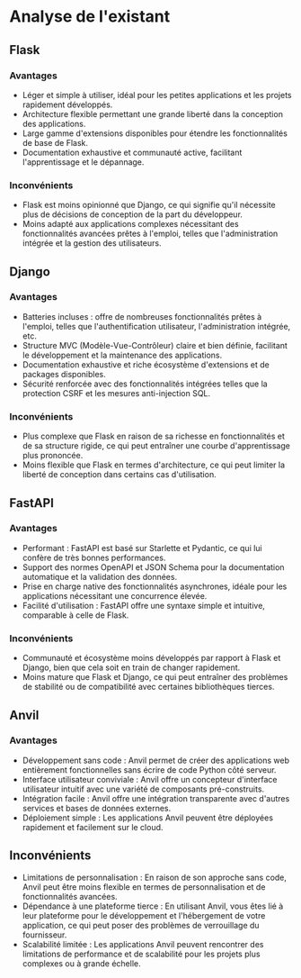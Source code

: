 # Analyse de l'existant

## Flask

### Avantages

- Léger et simple à utiliser, idéal pour les petites applications et les projets rapidement développés.
- Architecture flexible permettant une grande liberté dans la conception des applications.
- Large gamme d'extensions disponibles pour étendre les fonctionnalités de base de Flask.
- Documentation exhaustive et communauté active, facilitant l'apprentissage et le dépannage.

### Inconvénients

- Flask est moins opinionné que Django, ce qui signifie qu'il nécessite plus de décisions de conception de la part du développeur.
- Moins adapté aux applications complexes nécessitant des fonctionnalités avancées prêtes à l'emploi, telles que l'administration intégrée et la gestion des utilisateurs.

## Django

### Avantages

- Batteries incluses : offre de nombreuses fonctionnalités prêtes à l'emploi, telles que l'authentification utilisateur, l'administration intégrée, etc.
- Structure MVC (Modèle-Vue-Contrôleur) claire et bien définie, facilitant le développement et la maintenance des applications.
- Documentation exhaustive et riche écosystème d'extensions et de packages disponibles.
- Sécurité renforcée avec des fonctionnalités intégrées telles que la protection CSRF et les mesures anti-injection SQL.

### Inconvénients

- Plus complexe que Flask en raison de sa richesse en fonctionnalités et de sa structure rigide, ce qui peut entraîner une courbe d'apprentissage plus prononcée.
- Moins flexible que Flask en termes d'architecture, ce qui peut limiter la liberté de conception dans certains cas d'utilisation.

## FastAPI

### Avantages

- Performant : FastAPI est basé sur Starlette et Pydantic, ce qui lui confère de très bonnes performances.
- Support des normes OpenAPI et JSON Schema pour la documentation automatique et la validation des données.
- Prise en charge native des fonctionnalités asynchrones, idéale pour les applications nécessitant une concurrence élevée.
- Facilité d'utilisation : FastAPI offre une syntaxe simple et intuitive, comparable à celle de Flask.

### Inconvénients

- Communauté et écosystème moins développés par rapport à Flask et Django, bien que cela soit en train de changer rapidement.
- Moins mature que Flask et Django, ce qui peut entraîner des problèmes de stabilité ou de compatibilité avec certaines bibliothèques tierces.

## Anvil

### Avantages

- Développement sans code : Anvil permet de créer des applications web entièrement fonctionnelles sans écrire de code Python côté serveur.
- Interface utilisateur conviviale : Anvil offre un concepteur d'interface utilisateur intuitif avec une variété de composants pré-construits.
- Intégration facile : Anvil offre une intégration transparente avec d'autres services et bases de données externes.
- Déploiement simple : Les applications Anvil peuvent être déployées rapidement et facilement sur le cloud.

## Inconvénients

- Limitations de personnalisation : En raison de son approche sans code, Anvil peut être moins flexible en termes de personnalisation et de fonctionnalités avancées.
- Dépendance à une plateforme tierce : En utilisant Anvil, vous êtes lié à leur plateforme pour le développement et l'hébergement de votre application, ce qui peut poser des problèmes de verrouillage du fournisseur.
- Scalabilité limitée : Les applications Anvil peuvent rencontrer des limitations de performance et de scalabilité pour les projets plus complexes ou à grande échelle.